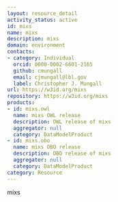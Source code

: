 ```yaml
---
layout: resource_detail
activity_status: active
id: mixs
name: mixs
description: mixs
domain: environment
contacts:
- category: Individual
  orcid: 0000-0002-6601-2165
  github: cmungall
  email: cjmungall@lbl.gov
  label: Christopher J. Mungall
url: https://w3id.org/mixs
repository: https://w3id.org/mixs
products:
- id: mixs.owl
  name: mixs OWL release
  description: OWL release of mixs
  aggregator: null
  category: DataModelProduct
- id: mixs.obo
  name: mixs OBO release
  description: OBO release of mixs
  aggregator: null
  category: DataModelProduct
category: Resource
---
```


mixs
